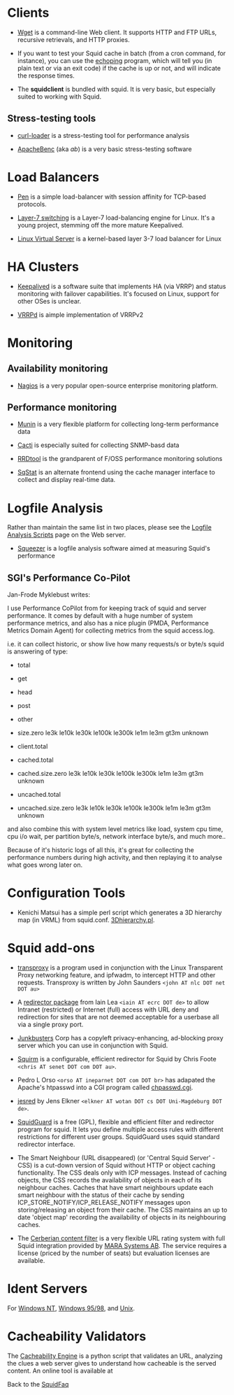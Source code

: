 # Clients

  - [Wget](ftp://gnjilux.cc.fer.hr/pub/unix/util/wget/) is a
    command-line Web client. It supports HTTP and FTP URLs, recursive
    retrievals, and HTTP proxies.

  - If you want to test your Squid cache in batch (from a cron command,
    for instance), you can use the
    [echoping](ftp://ftp.internatif.org/pub/unix/echoping/) program,
    which will tell you (in plain text or via an exit code) if the cache
    is up or not, and will indicate the response times.

  - The **squidclient** is bundled with squid. It is very basic, but
    especially suited to working with Squid.

## Stress-testing tools

  - [curl-loader](http://sourceforge.net/projects/curl-loader) is a
    stress-testing tool for performance analysis

  - [ApacheBenc](http://httpd.apache.org/docs/2.0/programs/ab.html) (aka
    *ab*) is a very basic stress-testing software

# Load Balancers

  - [Pen](http://siag.nu/pen/) is a simple load-balancer with session
    affinity for TCP-based protocols.

  - [Layer-7 switching](http://www.linux-l7sw.org/) is a Layer-7
    load-balancing engine for Linux. It's a young project, stemming off
    the more mature Keepalived.

  - [Linux Virtual Server](http://www.linuxvirtualserver.org/) is a
    kernel-based layer 3-7 load balancer for Linux

# HA Clusters

  - [Keepalived](http://www.keepalived.org/) is a software suite that
    implements HA (via VRRP) and status monitoring with failover
    capabilities. It's focused on Linux, support for other OSes is
    unclear.

  - [VRRPd](http://off.net/~jme/vrrpd/) is aimple implementation of
    VRRPv2

# Monitoring

## Availability monitoring

  - [Nagios](http://www.nagios.org/) is a very popular open-source
    enterprise monitoring platform.

## Performance monitoring

  - [Munin](http://munin.projects.linpro.no/) is a very flexible
    platform for collecting long-term performance data

  - [Cacti](http://www.cacti.net/) is especially suited for collecting
    SNMP-basd data

  - [RRDtool](http://oss.oetiker.ch/rrdtool) is the grandparent of F/OSS
    performance monitoring solutions

  - [SqStat](http://samm.kiev.ua/sqstat/) is an alternate frontend using
    the cache manager interface to collect and display real-time data.

# Logfile Analysis

Rather than maintain the same list in two places, please see the
[Logfile Analysis Scripts](http://www.squid-cache.org/Scripts/) page on
the Web server.

  - [Squeezer](http://sourceforge.net/projects/squidoptimizer/) is a
    logfile analysis software aimed at measuring Squid's performance

## SGI's Performance Co-Pilot

Jan-Frode Myklebust writes:

I use Performance CoPilot from [](http://oss.sgi.com/projects/pcp/) for
keeping track of squid and server performance. It comes by default with
a huge number of system performance metrics, and also has a nice plugin
(PMDA, Performance Metrics Domain Agent) for collecting metrics from the
squid access.log.

i.e. it can collect historic, or show live how many requests/s or byte/s
squid is answering of type:

  - total

  - get

  - head

  - post

  - other

  - size.zero le3k le10k le30k le100k le300k le1m le3m gt3m unknown

  - client.total

  - cached.total

  - cached.size.zero le3k le10k le30k le100k le300k le1m le3m gt3m
    unknown

  - uncached.total

  - uncached.size.zero le3k le10k le30k le100k le300k le1m le3m gt3m
    unknown

and also combine this with system level metrics like load, system cpu
time, cpu i/o wait, per partition byte/s, network interface byte/s, and
much more..

Because of it's historic logs of all this, it's great for collecting the
performance numbers during high activity, and then replaying it to
analyse what goes wrong later on.

# Configuration Tools

  - Kenichi Matsui has a simple perl script which generates a 3D
    hierarchy map (in VRML) from squid.conf.
    [3Dhierarchy.pl](ftp://ftp.nemoto.ecei.tohoku.ac.jp/pub/Net/WWW/VRML/converter/3Dhierarchy.pl).

# Squid add-ons

  - [transproxy](http://www.transproxy.nlc.net.au/) is a program used in
    conjunction with the Linux Transparent Proxy networking feature, and
    ipfwadm, to intercept HTTP and other requests. Transproxy is written
    by John Saunders `<john AT nlc DOT net DOT au>`

  - A [redirector
    package](ftp://ftp.sbs.de/pub/www/cache/redirector/redirector.tar.gz)
    from Iain Lea `<iain AT ecrc DOT de>` to allow Intranet (restricted)
    or Internet (full) access with URL deny and redirection for sites
    that are not deemed acceptable for a userbase all via a single proxy
    port.

  - [Junkbusters](http://internet.junkbuster.com) Corp has a copyleft
    privacy-enhancing, ad-blocking proxy server which you can use in
    conjunction with Squid.

  - [Squirm](http://squirm.foote.com.au/) is a configurable, efficient
    redirector for Squid by Chris Foote `<chris AT senet DOT com DOT
    au>`.

  - Pedro L Orso `<orso AT ineparnet DOT com DOT br>` has adapated the
    Apache's htpasswd into a CGI program called
    [chpasswd.cgi](http://web.onda.com.br/orso/chpasswd.html).

  - [jesred](http://ivs.cs.uni-magdeburg.de/~elkner/webtools/jesred/) by
    Jens Elkner `<elkner AT wotan DOT cs DOT Uni-Magdeburg DOT de>`.

  - [SquidGuard](http://www.squidguard.org/) is a free (GPL), flexible
    and efficient filter and redirector program for squid. It lets you
    define multiple access rules with different restrictions for
    different user groups. SquidGuard uses squid standard redirector
    interface.

  - The Smart Neighbour (URL disappeared) (or 'Central Squid Server' -
    CSS) is a cut-down version of Squid without HTTP or object caching
    functionality. The CSS deals only with ICP messages. Instead of
    caching objects, the CSS records the availability of objects in each
    of its neighbour caches. Caches that have smart neighbours update
    each smart neighbour with the status of their cache by sending
    ICP\_STORE\_NOTIFY/ICP\_RELEASE\_NOTIFY messages upon
    storing/releasing an object from their cache. The CSS maintains an
    up to date 'object map' recording the availability of objects in its
    neighbouring caches.

  - The [Cerberian content
    filter](http://www.marasystems.com/?section=cerberian) is a very
    flexible URL rating system with full Squid integration provided by
    [MARA Systems AB](http://marasystems.com/download/cerberian). The
    service requires a license (priced by the number of seats) but
    evaluation licenses are available.

# Ident Servers

For [Windows NT](http://ftp.tdcnorge.no/pub/windows/Identd/),
[Windows 95/98](http://identd.sourceforge.net/), and
[Unix](http://www2.lysator.liu.se/~pen/pidentd/).

# Cacheability Validators

The [Cacheability Engine](http://www.mnot.net/cacheability/) is a python
script that validates an URL, analyzing the clues a web server gives to
understand how cacheable is the served content. An online tool is
available at [](http://www.ircache.net/cgi-bin/cacheability.py)

Back to the
[SquidFaq](/SquidFaq#)
